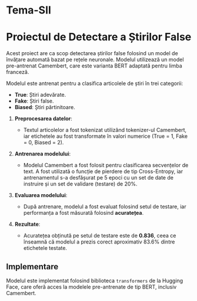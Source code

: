 # Tema-SII

# Proiectul de Detectare a Știrilor False

Acest proiect are ca scop detectarea știrilor false folosind un model de învățare automată bazat pe rețele neuronale. Modelul utilizează un model pre-antrenat Camembert, care este varianta BERT adaptată pentru limba franceză.

Modelul este antrenat pentru a clasifica articolele de știri în trei categorii:

- **True**: Știri adevărate.
- **Fake**: Știri false.
- **Biased**: Știri părtinitoare.


1. **Preprocesarea datelor**:
   - Textul articolelor a fost tokenizat utilizând tokenizer-ul Camembert, iar etichetele au fost transformate în valori numerice (True = 1, Fake = 0, Biased = 2).
   
2. **Antrenarea modelului**:
   - Modelul Camembert a fost folosit pentru clasificarea secvențelor de text. A fost utilizată o funcție de pierdere de tip Cross-Entropy, iar antrenamentul s-a desfășurat pe 5 epoci cu un set de date de instruire și un set de validare (testare) de 20%.

3. **Evaluarea modelului**:
   - După antrenare, modelul a fost evaluat folosind setul de testare, iar performanța a fost măsurată folosind **acuratețea**.

4. **Rezultate**:
   - Acuratețea obținută pe setul de testare este de **0.836**, ceea ce înseamnă că modelul a prezis corect aproximativ 83.6% dintre etichetele testate.

## Implementare

Modelul este implementat folosind biblioteca `transformers` de la Hugging Face, care oferă acces la modelele pre-antrenate de tip BERT, inclusiv Camembert.

